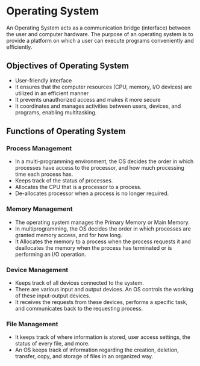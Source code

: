 # Operating System
An Operating System acts as a communication bridge (interface) between the user and computer hardware. The purpose of an operating system is to provide a platform on which a user can execute programs conveniently and efficiently.

## Objectives of Operating System
- User-friendly interface
- It ensures that the computer resources (CPU, memory, I/O devices) are utilized in an efficient manner
- It prevents unauthorized access and makes it more secure
- It coordinates and manages activities between users, devices, and programs, enabling multitasking.

## Functions of Operating System

### Process Management
- In a multi-programming environment, the OS decides the order in which processes have access to the processor, and how much processing time each process has.
- Keeps track of the status of processes.
- Allocates the CPU that is a processor to a process. 
- De-allocates processor when a process is no longer required.

### Memory Management
- The operating system manages the Primary Memory or Main Memory. 
- In multiprogramming, the OS decides the order in which processes are granted memory access, and for how long.
- It Allocates the memory to a process when the process requests it and deallocates the memory when the process has terminated or is performing an I/O operation.

### Device Management
- Keeps track of all devices connected to the system.
- There are various input and output devices. An OS controls the working of these input-output devices.
- It receives the requests from these devices, performs a specific task, and communicates back to the requesting process.

### File Management
- It keeps track of where information is stored, user access settings, the status of every file, and more.
- An OS keeps track of information regarding the creation, deletion, transfer, copy, and storage of files in an organized way.